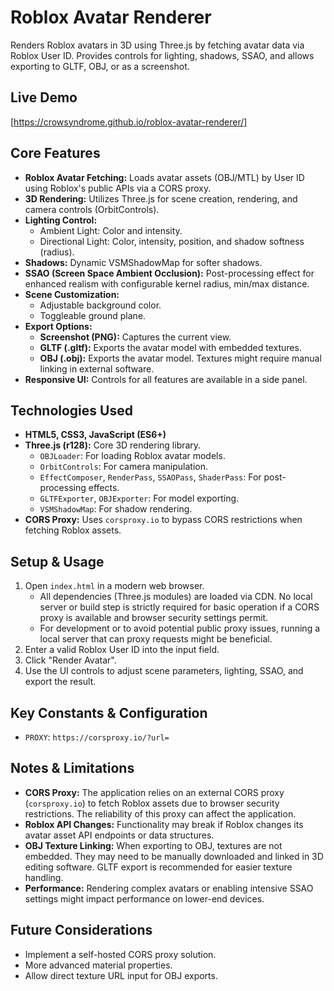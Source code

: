 # Roblox Avatar Renderer

Renders Roblox avatars in 3D using Three.js by fetching avatar data via Roblox User ID. Provides controls for lighting, shadows, SSAO, and allows exporting to GLTF, OBJ, or as a screenshot.

## Live Demo

[https://crowsyndrome.github.io/roblox-avatar-renderer/]

## Core Features

* **Roblox Avatar Fetching:** Loads avatar assets (OBJ/MTL) by User ID using Roblox's public APIs via a CORS proxy.
* **3D Rendering:** Utilizes Three.js for scene creation, rendering, and camera controls (OrbitControls).
* **Lighting Control:**
    * Ambient Light: Color and intensity.
    * Directional Light: Color, intensity, position, and shadow softness (radius).
* **Shadows:** Dynamic VSMShadowMap for softer shadows.
* **SSAO (Screen Space Ambient Occlusion):** Post-processing effect for enhanced realism with configurable kernel radius, min/max distance.
* **Scene Customization:**
    * Adjustable background color.
    * Toggleable ground plane.
* **Export Options:**
    * **Screenshot (PNG):** Captures the current view.
    * **GLTF (.gltf):** Exports the avatar model with embedded textures.
    * **OBJ (.obj):** Exports the avatar model. Textures might require manual linking in external software.
* **Responsive UI:** Controls for all features are available in a side panel.

## Technologies Used

* **HTML5, CSS3, JavaScript (ES6+)**
* **Three.js (r128):** Core 3D rendering library.
    * `OBJLoader`: For loading Roblox avatar models.
    * `OrbitControls`: For camera manipulation.
    * `EffectComposer`, `RenderPass`, `SSAOPass`, `ShaderPass`: For post-processing effects.
    * `GLTFExporter`, `OBJExporter`: For model exporting.
    * `VSMShadowMap`: For shadow rendering.
* **CORS Proxy:** Uses `corsproxy.io` to bypass CORS restrictions when fetching Roblox assets.

## Setup & Usage

1.  Open `index.html` in a modern web browser.
    * All dependencies (Three.js modules) are loaded via CDN. No local server or build step is strictly required for basic operation if a CORS proxy is available and browser security settings permit.
    * For development or to avoid potential public proxy issues, running a local server that can proxy requests might be beneficial.
2.  Enter a valid Roblox User ID into the input field.
3.  Click "Render Avatar".
4.  Use the UI controls to adjust scene parameters, lighting, SSAO, and export the result.

## Key Constants & Configuration

* `PROXY`: `https://corsproxy.io/?url=`

## Notes & Limitations

* **CORS Proxy:** The application relies on an external CORS proxy (`corsproxy.io`) to fetch Roblox assets due to browser security restrictions. The reliability of this proxy can affect the application.
* **Roblox API Changes:** Functionality may break if Roblox changes its avatar asset API endpoints or data structures.
* **OBJ Texture Linking:** When exporting to OBJ, textures are not embedded. They may need to be manually downloaded and linked in 3D editing software. GLTF export is recommended for easier texture handling.
* **Performance:** Rendering complex avatars or enabling intensive SSAO settings might impact performance on lower-end devices.

## Future Considerations

* Implement a self-hosted CORS proxy solution.
* More advanced material properties.
* Allow direct texture URL input for OBJ exports.
